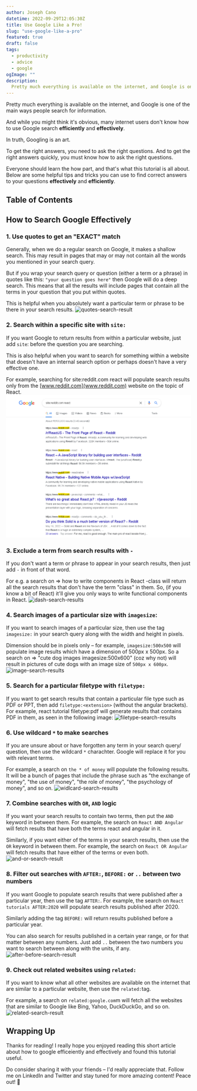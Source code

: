 ```yaml
---
author: Joseph Cano
datetime: 2022-09-29T12:05:30Z
title: Use Google Like a Pro!
slug: "use-google-like-a-pro"
featured: true
draft: false
tags:
  - productivity
  - advice
  - google
ogImage: ""
description:
  Pretty much everything is available on the internet, and Google is one of the main ways people search for information.
---
```


Pretty much everything is available on the internet, and Google is one of the main ways people search for information.

And while you might think it's obvious, many internet users don't know how to use Google search **efficiently** and **effectively**.

In truth, Googling is an art.

To get the right answers, you need to ask the right questions. And to get the right answers quickly, you must know how to ask the right questions.

Everyone should learn the how part, and that's what this tutorial is all about. Below are some helpful tips and tricks you can use to find correct answers to your questions **effectively** and **efficiently**.

## Table of Contents

## How to Search Google Effectively

### 1. Use quotes to get an "EXACT" match

Generally, when we do a regular search on Google, it makes a shallow search. This may result in pages that may or may not contain all the words you mentioned in your search query.

But if you wrap your search query or question (either a term or a phrase) in quotes like this: `"your question goes here"` then Google will do a deep search. This means that all the results will include pages that contain all the terms in your question that you put within quotes.

This is helpful when you absolutely want a particular term or phrase to be there in your search results.
![quotes-search-result](https://www.freecodecamp.org/news/content/images/2022/08/img1.PNG)

### 2. Search within a specific site with `site:`

If you want Google to return results from within a particular website, just add `site`: before the question you are searching.

This is also helpful when you want to search for something within a website that doesn't have an internal search option or perhaps doesn't have a very effective one.

For example, searching for site:reddit.com react will populate search results only from the [www.reddit.com](www.reddit.com) website on the topic of React.
![site-search-result](https://raw.githubusercontent.com/Jcanotorr06/images/main/blog_posts/use-google-like-a-pro/img-2.png)

### 3. Exclude a term from search results with `-`

If you don't want a term or phrase to appear in your search results, then just add `-` in front of that word.

For e.g. a search on => how to write components in React -class will return all the search results that don't have the term "class" in them. So, (if you know a bit of React) it'll give you only ways to write functional components in React.
![dash-search-results](https://www.freecodecamp.org/news/content/images/2022/08/img3.PNG)

### 4. Search images of a particular size with `imagesize`:

If you want to search images of a particular size, then use the tag `imagesize:` in your search query along with the width and height in pixels.

Dimension should be in pixels only – for example, `imagesize:500x500` will populate image results which have a dimension of 500px x 500px. So a search on => "cute dog images imagesize:500x600" (coz why not) will result in pictures of cute dogs with an image size of `500px x 600px`.
![image-search-results](https://www.freecodecamp.org/news/content/images/2022/08/img4.PNG)

### 5. Search for a particular filetype with `filetype:`

If you want to get search results that contain a particular file type such as PDF or PPT, then add `filetype:<extension>` (without the angular brackets). For example, react tutorial filetype:pdf will generate results that contains PDF in them, as seen in the following image:
![filetype-search-results](https://www.freecodecamp.org/news/content/images/2022/08/img5.PNG)

### 6. Use wildcard `*` to make searches

If you are unsure about or have forgotten any term in your search query/ question, then use the wildcard `*` charachter. Google will replace it for you with relevant terms.

For example, a search on `the * of money` will populate the following results. It will be a bunch of pages that include the phrase such as "the exchange of money", "the use of money", "the role of money", "the psychology of money", and so on.
![widlcard-search-results](https://www.freecodecamp.org/news/content/images/2022/08/img6.PNG)

### 7. Combine searches with ``OR``, ``AND`` logic

If you want your search results to contain two terms, then put the ``AND`` keyword in between them. For example, the search on ``React AND Angular`` will fetch results that have both the terms react and angular in it.

Similarly, if you want either of the terms in your search results, then use the ``OR`` keyword in between them. For example, the search on ``React OR Angular`` will fetch results that have either of the terms or even both.
![and-or-search-result](https://www.freecodecamp.org/news/content/images/2022/08/img7.PNG)

### 8. Filter out searches with ``AFTER:``, ``BEFORE:`` or ``..`` between two numbers

If you want Google to populate search results that were published after a particular year, then use the tag ``AFTER:``. For example, the search on ``React tutorials AFTER:2020`` will populate search results published after 2020.

Similarly adding the tag ``BEFORE:`` will return results published before a particular year.

You can also search for results published in a certain year range, or for that matter between any numbers. Just add ``..`` between the two numbers you want to search between along with the units, if any.
![after-before-search-result](https://www.freecodecamp.org/news/content/images/2022/08/img8.PNG)

### 9. Check out related websites using ``related:``

If you want to know what all other websites are available on the internet that are similar to a particular website, then use the ``related:``tag.

For example, a search on ``related:google.com``m will fetch all the websites that are similar to Google like Bing, Yahoo, DuckDuckGo, and so on.
![related-search-result](https://www.freecodecamp.org/news/content/images/2022/08/img9.PNG)

## Wrapping Up

Thanks for reading! I really hope you enjoyed reading this short article about how to google efficeiently and effectively and found this tutorial useful.

Do consider sharing it with your friends – I'd really appreciate that. Follow me on LinkedIn and Twitter and stay tuned for more amazing content! Peace out! 🖖
